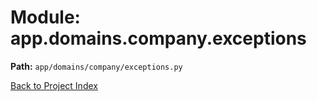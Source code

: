 # Module: app.domains.company.exceptions

**Path:** `app/domains/company/exceptions.py`

[Back to Project Index](../../../../index.md)
